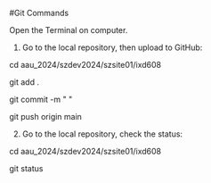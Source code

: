 #Git Commands

Open the Terminal on computer.

1. Go to the local repository, then upload to GitHub:

cd aau_2024/szdev2024/szsite01/ixd608

git add .

git commit -m " "

git push origin main


2. Go to the local repository, check the status:

cd aau_2024/szdev2024/szsite01/ixd608

git status
